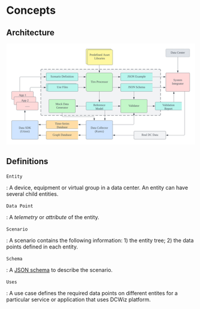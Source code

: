 # Concepts

## Architecture

![Tiro Architecture](tiro%20concepts.svg)

## Definitions

`Entity`

:   A device, equipment or virtual group in a data center. An entity can have several child entities.

`Data Point`

:   A *telemetry* or *attribute* of the entity. 

`Scenario`

:   A scenario contains the following information: 1) the entity tree; 2) the data points defined in each entity.

`Schema`

:   A [JSON schema](https://json-schema.org/) to describe the scenario.

`Uses`

:   A use case defines the required data points on different entites for a particular service or application that uses DCWiz platform.
